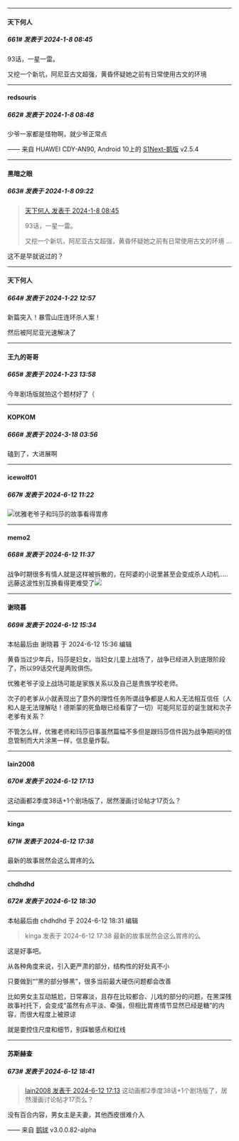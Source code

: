 
*****

####  天下何人  
##### 661#       发表于 2024-1-8 08:45

93话，一星一雷。

又挖一个新坑，阿尼亚古文超强，黄昏怀疑她之前有日常使用古文的环境

*****

####  redsouris  
##### 662#       发表于 2024-1-8 08:48

少爷一家都是怪物啊，就少爷正常点

—— 来自 HUAWEI CDY-AN90, Android 10上的 [S1Next-鹅版](https://github.com/ykrank/S1-Next/releases) v2.5.4


*****

####  黑暗之眼  
##### 663#       发表于 2024-1-8 09:22

<blockquote><a href="httphttps://bbs.saraba1st.com/2b/forum.php?mod=redirect&amp;goto=findpost&amp;pid=63571406&amp;ptid=1823493" target="_blank">天下何人 发表于 2024-1-8 08:45</a>

93话，一星一雷。

又挖一个新坑，阿尼亚古文超强，黄昏怀疑她之前有日常使用古文的环境 ...</blockquote>
这不是早就说过的？

*****

####  天下何人  
##### 664#       发表于 2024-1-22 12:57

新篇突入！暴雪山庄连环杀人案！

然后被阿尼亚光速解决了


*****

####  王九的哥哥  
##### 665#       发表于 2024-1-23 13:58

今年剧场版就拍这个题材好了（

*****

####  KOPKOM  
##### 666#       发表于 2024-3-18 03:56

磕到了，大进展啊

*****

####  icewolf01  
##### 667#       发表于 2024-6-12 11:22

<img src="https://static.saraba1st.com/image/smiley/face2017/004.gif" referrerpolicy="no-referrer">优雅老爷子和玛莎的故事看得胃疼


*****

####  memo2  
##### 668#       发表于 2024-6-12 11:37

战争时期很多有情人就是这样被拆散的，在阿婆的小说里甚至会变成杀人动机.....远藤这波性别互换看得更难受了<img src="https://static.saraba1st.com/image/smiley/face2017/001.png" referrerpolicy="no-referrer">


*****

####  谢晓暮  
##### 669#       发表于 2024-6-12 15:34

 本帖最后由 谢晓暮 于 2024-6-12 15:36 编辑 

黄昏当过少年兵，玛莎是妇女，当妇女儿童上战场了，战争已经进入到底限阶段了，所以99话交代是两败俱伤。

优雅老爷子没上战场可能是家族关系以及自己是贵族学校老师。

次子的老爹从小就表现出了意外的理性任务所谓战争都是人和人无法相互信任（人和人是无法理解哒！德斯蒙的死鱼眼已经看穿了一切）可能阿尼亚的诞生就和次子老爹有关系？

不管怎么样，优雅老师和玛莎旧事虽然篇幅不多但是跟玛莎信件因为战争期间的信息管制而大片涂黑一样，信息量炸裂。


*****

####  lain2008  
##### 670#       发表于 2024-6-12 17:13

这动画都2季度38话+1个剧场版了，居然漫画讨论帖才17页么？


*****

####  kinga  
##### 671#       发表于 2024-6-12 17:38

最新的故事居然会这么胃疼的么


*****

####  chdhdhd  
##### 672#       发表于 2024-6-12 18:30

 本帖最后由 chdhdhd 于 2024-6-12 18:31 编辑 
<blockquote>kinga 发表于 2024-6-12 17:38
最新的故事居然会这么胃疼的么</blockquote>
这是好事吧。

从各种角度来说，引入更严肃的部分，结构性的好处真不小

只要做到“”黑的部分够黑”，很多当前最大硬伤问题都会改善

比如男女主互动尴尬，日常寡淡，且存在比较都合、儿戏的部分的问题，在黑深残故事衬托下，会变成“虽然有点平淡、牵强，但相比胃疼情节显然已经是糖”的内容，而很大程度上被原谅

就是要控住尺度和细节，别踩敏感点和红线


*****

####  苏斯赫查  
##### 673#       发表于 2024-6-12 18:41

<blockquote><a href="httphttps://bbs.saraba1st.com/2b/forum.php?mod=redirect&amp;goto=findpost&amp;pid=65210287&amp;ptid=1823493" target="_blank">lain2008 发表于 2024-6-12 17:13</a>
这动画都2季度38话+1个剧场版了，居然漫画讨论帖才17页么？</blockquote>
没有百合内容，男女主是夫妻，其他西皮很难介入

—— 来自 [鹅球](https://www.pgyer.com/xfPejhuq) v3.0.0.82-alpha

